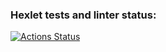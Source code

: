 ### Hexlet tests and linter status:
[![Actions Status](https://github.com/AndreySerebrennikov/frontend-project-46/actions/workflows/hexlet-check.yml/badge.svg)](https://github.com/AndreySerebrennikov/frontend-project-46/actions)